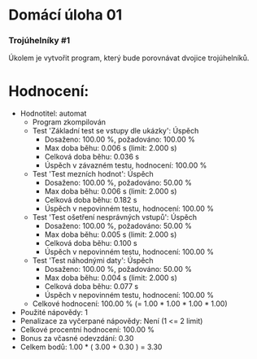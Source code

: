 # Domácí úloha 01

### Trojúhelníky #1

Úkolem je vytvořit program, který bude porovnávat dvojice trojúhelníků.


# Hodnocení:
- Hodnotitel: automat
  - Program zkompilován
  - Test 'Základní test se vstupy dle ukázky': Úspěch
    - Dosaženo: 100.00 %, požadováno: 100.00 %
    - Max doba běhu: 0.006 s (limit: 2.000 s)
    - Celková doba běhu: 0.036 s
    - Úspěch v závazném testu, hodnocení: 100.00 %
  - Test 'Test mezních hodnot': Úspěch
    - Dosaženo: 100.00 %, požadováno: 50.00 %
    - Max doba běhu: 0.006 s (limit: 2.000 s)
    - Celková doba běhu: 0.182 s
    - Úspěch v nepovinném testu, hodnocení: 100.00 %
  - Test 'Test ošetření nesprávných vstupů': Úspěch
    - Dosaženo: 100.00 %, požadováno: 50.00 %
    - Max doba běhu: 0.005 s (limit: 2.000 s)
    - Celková doba běhu: 0.100 s
    - Úspěch v nepovinném testu, hodnocení: 100.00 %
  - Test 'Test náhodnými daty': Úspěch
    - Dosaženo: 100.00 %, požadováno: 50.00 %
    - Max doba běhu: 0.004 s (limit: 2.000 s)
    - Celková doba běhu: 0.077 s
    - Úspěch v nepovinném testu, hodnocení: 100.00 %
  - Celkové hodnocení: 100.00 % (= 1.00 * 1.00 * 1.00 * 1.00)
- Použité nápovědy: 1
- Penalizace za vyčerpané nápovědy: Není (1 <= 2 limit)
- Celkové procentní hodnocení: 100.00 %
- Bonus za včasné odevzdání: 0.30
- Celkem bodů: 1.00 * ( 3.00 + 0.30 ) = 3.30
